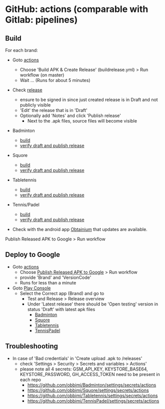 # GitHub: actions (comparable with Gitlab: pipelines)

## Build

For each brand:

- Goto [actions](https://github.com/obbimi/Squore/actions)
  - Choose 'Build APK & Create Release' (buildrelease.yml) > Run workflow (on master)
  - Wait ... (Runs for about 5 minutes)
- Check [release](https://github.com/obbimi/Squore/releases) 
  - ensure to be signed in since just created release is in Draft and not publicly visible
  - 'Edit' the release that is in 'Draft'
  - Optionally add 'Notes' and click 'Publish release'
    - Next to the .apk files, source files will become visible

- Badminton
  - [build](https://github.com/obbimi/Badminton/actions/workflows/buildrelease.yml)
  - [verify draft and publish release](https://github.com/obbimi/Badminton/releases)
- Squore
  - [build](https://github.com/obbimi/Squore/actions/workflows/buildrelease.yml)
  - [verify draft and publish release](https://github.com/obbimi/Squore/releases)
- Tabletennis
  - [build](https://github.com/obbimi/Tabletennis/actions/workflows/buildrelease.yml)
  - [verify draft and publish release](https://github.com/obbimi/Tabletennis/releases)
- Tennis/Padel
  - [build](https://github.com/obbimi/TennisPadel/actions/workflows/buildrelease.yml)
  - [verify draft and publish release](https://github.com/obbimi/TennisPadel/releases)

- Check with the android app [Obtainium](https://github.com/ImranR98/Obtainium) that updates are available.

Publish Released APK to Google > Run workflow 

## Deploy to Google

- Goto [actions](https://github.com/obbimi/Squore/actions)
  - Choose [Publish Released APK to Google](https://github.com/obbimi/Squore/actions/workflows/deploy.yml) > Run workflow
  - provide 'Brand' and 'VersionCode'
  - Runs for less than a minute
- Goto [Play Console](https://play.google.com/console/u/0/developers/5046226336743383720/app-list)
  - Select the Correct app (Brand) and go to
    - Test and Release > Release overview
    - Under 'Latest release' there should be 'Open testing' version in status 'Draft' with latest apk files
      - [Badminton  ](https://play.google.com/console/u/0/developers/5046226336743383720/app/4974076001360456618/releases/overview)
      - [Squore     ](https://play.google.com/console/u/0/developers/5046226336743383720/app/4972255383319852172/releases/overview)
      - [Tabletennis](https://play.google.com/console/u/0/developers/5046226336743383720/app/4975506867766261096/releases/overview)
      - [TennisPadel](https://play.google.com/console/u/0/developers/5046226336743383720/app/4972207514792479457/releases/overview)

## Troubleshooting

- In case of 'Bad credentials' in 'Create upload .apk to /releases'
    - check 'Settings > Security > Secrets and variables > Actions'
    - please note all 4 secrets: GSM_API_KEY, KEYSTORE_BASE64, KEYSTORE_PASSWORD, GH_ACCESS_TOKEN need to be present in each repo
        - <https://github.com/obbimi/Badminton/settings/secrets/actions>
        - <https://github.com/obbimi/Squore/settings/secrets/actions>
        - <https://github.com/obbimi/Tabletennis/settings/secrets/actions>
        - <https://github.com/obbimi/TennisPadel/settings/secrets/actions>
